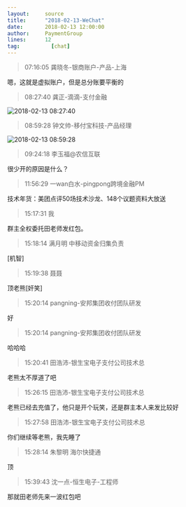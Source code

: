 ```yaml
---
layout:     source 
title:      "2018-02-13-WeChat"
date:       2018-02-13 12:00:00
author:     PaymentGroup
lines:      12 
tag:		  [chat]
---
```

> 07:16:05  龚晓冬-银商账户-产品-上海  
   
嗯，这就是虚拟账户，但是总分账要平衡的  
   
> 08:27:40  龚正-滴滴-支付金融  
   
![2018-02-13 08:27:40](http://static.cocolian.org/img/20180213_082740.png) 
   
> 08:59:28  钟文帅-移付宝科技-产品经理  
   
![2018-02-13 08:59:28](http://static.cocolian.org/img/20180213_085928.png) 
   
> 09:24:18  李玉福@农信互联  
   
很少开的原因是什么？  
   
> 11:56:29  一wan白水-pingpong跨境金融PM  
   
技术年货：美团点评50场技术沙龙、148个议题资料大放送  
   
> 15:17:31  我  
   
群主全权委托田老师发红包。  
   
> 15:18:14  满月明 中移动资金归集负责  
   
[机智]  
   
> 15:19:38  聂聂  
   
顶老熊[奸笑]  
   
> 15:20:14  pangning-安邦集团收付团队研发  
   
好  
   
> 15:20:14  pangning-安邦集团收付团队研发  
   
哈哈哈  
   
> 15:20:41  田浩沛-银生宝电子支付公司技术总  
   
老熊太不厚道了吧  
   
> 15:26:15  田浩沛-银生宝电子支付公司技术总  
   
老熊已经去充值了，他只是开个玩笑，还是群主本人来发比较好  
   
> 15:27:58  田浩沛-银生宝电子支付公司技术总  
   
你们继续等老熊，我先睡了  
   
> 15:28:14  朱黎明 海尔快捷通   
   
顶  
   
> 15:39:43  沈一点-恒生电子-工程师  
   
那就田老师先来一波红包吧  
   
